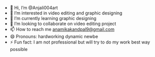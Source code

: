 - 👋 Hi, I’m @Anjali004art
- 👀 I’m interested in video editing and graphic designing 
- 🌱 I’m currently learning graphic designing 
- 💞️ I’m looking to collaborate on video editing project 
- 📫 How to reach me anamikakandpal9@gmail.com 
- 😄 Pronouns: hardworking dynamic newbe
- ⚡ Fun fact: I am not professional but will try to do my work best way possible 

<!---
Anjali004art/Anjali004art is a ✨ special ✨ repository because its `README.md` (this file) appears on your GitHub profile.
You can click the Preview link to take a look at your changes.
--->
